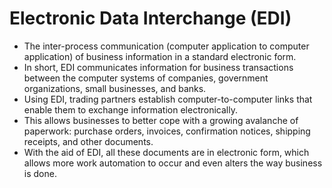 # Electronic Data Interchange (EDI)

- The inter-process communication (computer application to computer application) of business information in a standard electronic form.
- In short, EDI communicates information for business transactions between the computer systems of companies, government organizations, small businesses, and banks.
- Using EDI, trading partners establish computer-to-computer links that enable them to exchange information electronically.
- This allows businesses to better cope with a growing avalanche of paperwork: purchase orders, invoices, confirmation notices, shipping receipts, and other documents.
- With the aid of EDI, all these documents are in electronic form, which allows more work automation to occur and even alters the way business is done.